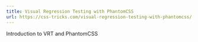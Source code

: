 ```yaml
---
title: Visual Regression Testing with PhantomCSS
url: https://css-tricks.com/visual-regression-testing-with-phantomcss/
---
```


Introduction to VRT and PhantomCSS
